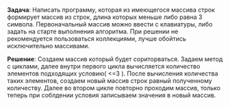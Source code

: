 **Задача**: Написать программу, которая из имеющегося массива строк формирует массив из строк, длина которых меньше либо равна 3 символа. Первоначальный массив можно ввести с клавиатуры, либо задать на старте выполнения алгоритма. При решении не рекомендуется пользоваться коллекциями, лучше обойтись исключительно массивами.


**Решение**:
Создаем массив который будет сориторваться. Задаем метод с циклами, далее внутри первого цикла вычисляется количество элементов подходящих условию( <=3 ). После вычисления количества таких элементов, создаем новый массив строк равный полученному количеству. Далее во втором цикле повторно проходим массив, только теперь при соблдении условия записываем значения в новый массив.